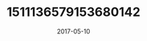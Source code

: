 ---
title: "1511136579153680142"
image: "2017-05-10 06.25.39 1511136579153680142_46248401"
date: "2017-05-10"
type: "photo"
---